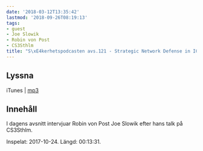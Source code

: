 ```yaml
---
date: '2018-03-12T13:35:42'
lastmod: '2018-09-26T08:19:13'
tags:
- guest
- Joe Slowik
- Robin von Post
- CS3Sthlm
title: "S\xE4kerhetspodcasten avs.121 - Strategic Network Defense in ICS med Joe Slowik"
---
```

## Lyssna

iTunes \| [mp3](http://traffic.libsyn.com/sakerhetspodcasten/RVPintro_-_cs3sthlm_Joe_Slowik_Strategic_Network_Defense_in_ICS_Environments_mixdown.mp3)

## Innehåll

I dagens avsnitt intervjuar Robin von Post Joe Slowik efter hans talk på CS3Sthlm.

Inspelat: 2017-10-24. Längd: 00:13:31.
